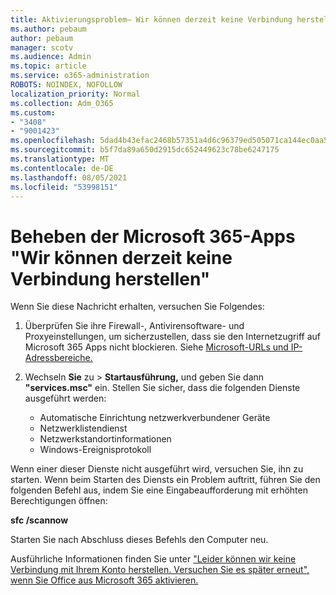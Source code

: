 ```yaml
---
title: Aktivierungsproblem– Wir können derzeit keine Verbindung herstellen
ms.author: pebaum
author: pebaum
manager: scotv
ms.audience: Admin
ms.topic: article
ms.service: o365-administration
ROBOTS: NOINDEX, NOFOLLOW
localization_priority: Normal
ms.collection: Adm_O365
ms.custom:
- "3408"
- "9001423"
ms.openlocfilehash: 5dad4b43efac2468b57351a4d6c96379ed505071ca144ec0aa518e975633bb18
ms.sourcegitcommit: b5f7da89a650d2915dc652449623c78be6247175
ms.translationtype: MT
ms.contentlocale: de-DE
ms.lasthandoff: 08/05/2021
ms.locfileid: "53998151"
---
```

# <a name="fixing-the-microsoft-365-apps-we-are-unable-to-connect-right-now-message"></a>Beheben der Microsoft 365-Apps "Wir können derzeit keine Verbindung herstellen"

Wenn Sie diese Nachricht erhalten, versuchen Sie Folgendes:

1. Überprüfen Sie ihre Firewall-, Antivirensoftware- und Proxyeinstellungen, um sicherzustellen, dass sie den Internetzugriff auf Microsoft 365 Apps nicht blockieren. Siehe [Microsoft-URLs und IP-Adressbereiche.](https://docs.microsoft.com/office365/enterprise/urls-and-ip-address-ranges)

2. Wechseln **Sie** zu  >  **Startausführung,** und geben Sie dann **"services.msc"** ein. Stellen Sie sicher, dass die folgenden Dienste ausgeführt werden:
    - Automatische Einrichtung netzwerkverbundener Geräte
    - Netzwerklistendienst
    - Netzwerkstandortinformationen
    - Windows-Ereignisprotokoll

Wenn einer dieser Dienste nicht ausgeführt wird, versuchen Sie, ihn zu starten. Wenn beim Starten des Diensts ein Problem auftritt, führen Sie den folgenden Befehl aus, indem Sie eine Eingabeaufforderung mit erhöhten Berechtigungen öffnen:

**sfc /scannow**

Starten Sie nach Abschluss dieses Befehls den Computer neu.

Ausführliche Informationen finden Sie unter ["Leider können wir keine Verbindung mit Ihrem Konto herstellen. Versuchen Sie es später erneut", wenn Sie Office aus Microsoft 365 aktivieren.](https://docs.microsoft.com/office/troubleshoot/activation-installation/issue-when-activate-office-from-office-365)